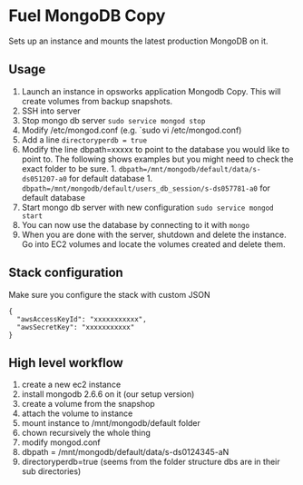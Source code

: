 Fuel MongoDB Copy
=================

Sets up an instance and mounts the latest production MongoDB on it.

Usage
-----

1. Launch an instance in opsworks application Mongodb Copy. This will create volumes from backup snapshots.
1. SSH into server
1. Stop mongo db server `sudo service mongod stop`
1. Modify /etc/mongod.conf (e.g. `sudo vi /etc/mongod.conf)
  1. Add a line `directoryperdb = true`
  1. Modify the line dbpath=xxxxx to point to the database you would like to point to. The following shows examples but you might need to check the exact folder to be sure.
    1. `dbpath=/mnt/mongodb/default/data/s-ds051207-a0` for default database
    1. `dbpath=/mnt/mongodb/default/users_db_session/s-ds057781-a0` for default database
1. Start mongo db server with new configuration `sudo service mongod start`
1. You can now use the database by connecting to it with `mongo`
1. When you are done with the server, shutdown and delete the instance. Go into EC2 volumes and locate the volumes created and delete them.

Stack configuration
-------------------

Make sure you configure the stack with custom JSON

    {
      "awsAccessKeyId": "xxxxxxxxxxx",
      "awsSecretKey": "xxxxxxxxxxx"
    }

High level workflow
-------------------

1. create a new ec2 instance
1. install mongodb 2.6.6 on it (our setup version)
1. create a volume from the snapshop
1. attach the volume to instance
1. mount instance to /mnt/mongodb/default folder
1. chown recursively the whole thing
1. modify mongod.conf
1. dbpath = /mnt/mongodb/default/data/s-ds0124345-aN
1. directoryperdb=true (seems from the folder structure dbs are in their sub directories)